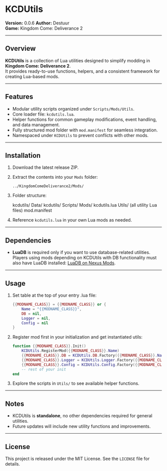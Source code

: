 # KCDUtils

**Version:** <!--VERSION-->0.0.6<!--/VERSION-->
**Author:** Destuur  
**Game:** Kingdom Come: Deliverance 2  

---

## Overview

**KCDUtils** is a collection of Lua utilities designed to simplify modding in **Kingdom Come: Deliverance 2**.  
It provides ready-to-use functions, helpers, and a consistent framework for creating Lua-based mods.

---

## Features

- Modular utility scripts organized under `Scripts/Mods/Utils`.  
- Core loader file: `kcdutils.lua`.  
- Helper functions for common gameplay modifications, event handling, and data management.  
- Fully structured mod folder with `mod.manifest` for seamless integration.  
- Namespaced under `KCDUtils` to prevent conflicts with other mods.

---

## Installation

1. Download the latest release ZIP.  
2. Extract the contents into your `Mods` folder:
    ```
    ../KingdomComeDeliverance2/Mods/
    ```
3. Folder structure:

    kcdutils/
      Data/
        kcdutils/
          Scripts/
            Mods/
              kcdutils.lua
              Utils/
                (all utility Lua files)
      mod.manifest

4. Reference `kcdutils.lua` in your own Lua mods as needed.

---

## Dependencies

- **LuaDB** is required only if you want to use database-related utilities.  
  Players using mods depending on KCDUtils with DB functionality must also have LuaDB installed: [LuaDB on Nexus Mods](https://www.nexusmods.com/kingdomcomedeliverance2/mods/1523).

---

## Usage

1. Set table at the top of your entry .lua file:  

    ```lua
    {{MODNAME_CLASS}} = {{MODNAME_CLASS}} or {
        Name = "{{MODNAME_CLASS}}",
        DB = nil,
        Logger = nil,
        Config = nil
    }
    ```

2. Register mod first in your initialization and get instantiated utils:  

    ```lua
    function {{MODNAME_CLASS}}.Init()
        KCDUtils.RegisterMod({{MODNAME_CLASS}}.Name)
        {{MODNAME_CLASS}}.DB = KCDUtils.DB.Factory({{MODNAME_CLASS}}.Name)
        {{MODNAME_CLASS}}.Logger = KCDUtils.Logger.Factory({{MODNAME_CLASS}}.Name)
        {{MODNAME_CLASS}}.Config = KCDUtils.Config.Factory({{MODNAME_CLASS}}.Name)
        -- rest of your init
    end
    ```

3. Explore the scripts in `Utils/` to see available helper functions.

---

## Notes

- KCDUtils is **standalone**, no other dependencies required for general utilities.  
- Future updates will include new utility functions and improvements.  

---

## License

This project is released under the MIT License. See the `LICENSE` file for details.
